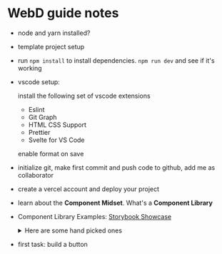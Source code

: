 # WebD guide notes

- node and yarn installed?
- template project setup
- run `npm install` to install dependencies.
  `npm run dev` and see if it's working
- vscode setup:

  install the following set of vscode extensions

  - Eslint
  - Git Graph
  - HTML CSS Support
  - Prettier
  - Svelte for VS Code

  enable format on save

- initialize git, make first commit and push code to github, add me as collaborator

- create a vercel account and deploy your project

- learn about the **Component Midset**. What's a **Component Library**

- Component Library Examples: [Storybook Showcase](https://storybook.js.org/showcase/projects)

  <details>
  <summary>Here are some hand picked ones</summary>

  - <https://chakra-ui.netlify.app/?path=/story/button--variants>
  - <https://628d031b55e942004ac95df1-yrxvcnzxia.chromatic.com/?path=/docs/components-button--default>
  - <https://61a90feace7802003a4d9c45-ilyqrcuigd.chromatic.com/?path=/story/composite-components-button--default-button>
  - <https://developers.grafana.com/ui/latest/index.html?path=/story/buttons-button--variants>
  - <https://unruffled-hoover-de9320.netlify.app/?path=/story/general-button--default>
  - <https://mistica-web.vercel.app/?path=/story/components-buttons--type-of-buttons>
  - <https://storybook.forem.com/?path=/story/components-buttons--primary>
  - <https://5f0ca4e61af3790022cad2fe-anufvgkxlz.chromatic.com/?path=/story/components-actions-button--themes-and-size>
  - <https://gds.grainger.com/?path=/story/components-button--button-component>
  - <https://5fb5253d9fbaa1002177207a-jptayvwfeh.chromatic.com/?path=/story/design-system-components-sbbutton--default>
  - <https://62022f03c6654e003a637b65-oalqkpcfao.chromatic.com/?path=/docs/components-clickable-buttons-button--variations>
  <!-- </details> -->

- first task: build a button
